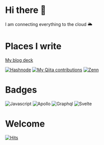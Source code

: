 <!--
<p align="right">
<a href="your link" target="blank">
  <img align="center" src="https://cdn.jsdelivr.net/npm/simple-icons@3.0.1/icons/twitter.svg" alt="" height="25" width="25" />
</a>&nbsp;
<a href="your link" target="blank">
  <img align="center" src="https://cdn.jsdelivr.net/npm/simple-icons@3.0.1/icons/linkedin.svg" alt="" height="25" width="25" />
</a>&nbsp;
<a href="your link" target="blank">
  <img align="center" src="https://cdn.jsdelivr.net/npm/simple-icons@3.0.1/icons/instagram.svg" alt="" height="25" width="25" />
</a>&nbsp;
<a href="your link" target="blank">
  <img align="center" src="https://cdn.jsdelivr.net/npm/simple-icons@3.0.1/icons/youtube.svg" alt="" height="25" width="25" />
</a>
</p>
-->

# Hi there 👋

I am connecting everything to the cloud 🌥

# Places I write

[My blog deck](https://narutaro.github.io/blog-deck/)

[![Hashnode](https://img.shields.io/badge/-hashnode-gray.svg?style=flat&logo=hashnode&logoColor=2962FF)](https://senzu.hashnode.dev/)
[![My Qiita contributions](https://qiita-badge.apiapi.app/s/narutaro/contributions.svg)](http://qiita.com/narutaro)
[![Zenn](https://img.shields.io/badge/-zenn-gray.svg?style=flat&logo=zenn)](https://zenn.dev/masaino) 

# Badges

![Javascript](https://img.shields.io/badge/-Javascript-gray.svg?style=flat&logo=javascript)
![Apollo](https://img.shields.io/badge/-Apollo-gray.svg?style=flat&logo=apollographql&logoColor=311C87)
![Graphql](https://img.shields.io/badge/-Graphql-gray.svg?style=flat&logo=graphql&logoColor=E10098)
![Svelte](https://img.shields.io/badge/-Svelte-gray.svg?style=flat&logo=svelte)

<!--
https://simpleicons.org/
https://github.com/simple-icons/simple-icons/blob/develop/slugs.md
https://github.com/simple-icons/simple-icons
-->

# Welcome

[![Hits](https://hits.seeyoufarm.com/api/count/incr/badge.svg?url=https%3A%2F%2Fgithub.com%2Fnarutaro&count_bg=%23FF69B4&title_bg=%23555555&icon=github.svg&icon_color=%23E7E7E7&title=Profile+view&edge_flat=false)](https://hits.seeyoufarm.com)

<!--
Show graph
https://hits.seeyoufarm.com/#badge
-->
